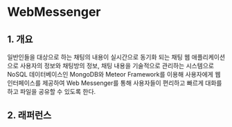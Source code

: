 # WebMessenger

## 1. 개요
  일반인들을 대상으로 하는 채팅의 내용이 실시간으로 동기화 되는 채팅 웹 애플리케이션으로 사용자의 정보와 채팅방의 정보, 
  채팅 내용을 기술적으로 관리하는 시스템으로 NoSQL 데이터베이스인 MongoDB와 Meteor Framework를 이용해 사용자에게 웹 인터페이스를
  제공하여 Web Messenger를 통해 사용자들이 편리하고 빠르게 대화를 하고 파일을 공유할 수 있도록 한다.
  
## 2. 래퍼런스
